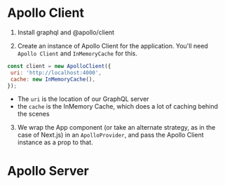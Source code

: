 # Apollo Client

1) Install graphql and @apollo/client

2) Create an instance of Apollo Client for the application. You'll need `Apollo Client` and `InMemoryCache` for this.

```javascript
const client = new ApolloClient({
 uri: 'http://localhost:4000',
 cache: new InMemoryCache(),
});
```
- The `uri` is the location of our GraphQL server
- the `cache` is the InMemory Cache, which does a lot of caching behind the scenes


3) We wrap the App component (or take an alternate strategy, as in the case of Next.js) in an `ApolloProvider`, 
   and pass the Apollo Client instance as a prop to that.

# Apollo Server